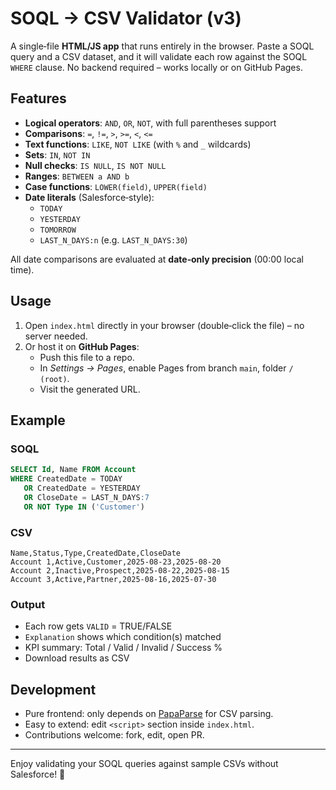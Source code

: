 # SOQL → CSV Validator (v3)

A single‑file **HTML/JS app** that runs entirely in the browser. Paste a SOQL query and a CSV dataset, and it will validate each row against the SOQL `WHERE` clause. No backend required – works locally or on GitHub Pages.

## Features
- **Logical operators**: `AND`, `OR`, `NOT`, with full parentheses support
- **Comparisons**: `=`, `!=`, `>`, `>=`, `<`, `<=`
- **Text functions**: `LIKE`, `NOT LIKE` (with `%` and `_` wildcards)
- **Sets**: `IN`, `NOT IN`
- **Null checks**: `IS NULL`, `IS NOT NULL`
- **Ranges**: `BETWEEN a AND b`
- **Case functions**: `LOWER(field)`, `UPPER(field)`
- **Date literals** (Salesforce‑style):
  - `TODAY`
  - `YESTERDAY`
  - `TOMORROW`
  - `LAST_N_DAYS:n` (e.g. `LAST_N_DAYS:30`)

All date comparisons are evaluated at **date‑only precision** (00:00 local time).

## Usage
1. Open `index.html` directly in your browser (double‑click the file) – no server needed.
2. Or host it on **GitHub Pages**:
   - Push this file to a repo.
   - In *Settings → Pages*, enable Pages from branch `main`, folder `/ (root)`.
   - Visit the generated URL.

## Example
### SOQL
```sql
SELECT Id, Name FROM Account
WHERE CreatedDate = TODAY
   OR CreatedDate = YESTERDAY
   OR CloseDate = LAST_N_DAYS:7
   OR NOT Type IN ('Customer')
```

### CSV
```csv
Name,Status,Type,CreatedDate,CloseDate
Account 1,Active,Customer,2025-08-23,2025-08-20
Account 2,Inactive,Prospect,2025-08-22,2025-08-15
Account 3,Active,Partner,2025-08-16,2025-07-30
```

### Output
- Each row gets `VALID` = TRUE/FALSE
- `Explanation` shows which condition(s) matched
- KPI summary: Total / Valid / Invalid / Success %
- Download results as CSV

## Development
- Pure frontend: only depends on [PapaParse](https://www.papaparse.com/) for CSV parsing.
- Easy to extend: edit `<script>` section inside `index.html`.
- Contributions welcome: fork, edit, open PR.

---
Enjoy validating your SOQL queries against sample CSVs without Salesforce! 🚀
